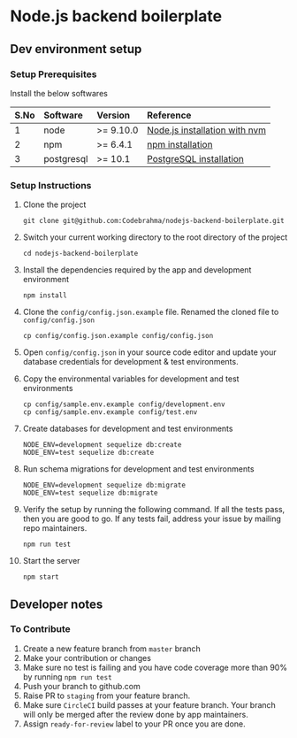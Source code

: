 # Node.js backend boilerplate
## Dev environment setup

### Setup Prerequisites
Install the below softwares

| S.No        | Software   | Version   | Reference |
| :---------  | :--------  | :-------  | :-------- |
| 1           | node       | >= 9.10.0 | [Node.js installation with nvm](https://blog.pm2.io/install-node-js-with-nvm/) |
| 2           | npm        | >= 6.4.1  | [npm installation](https://www.npmjs.com/get-npm) |
| 3           | postgresql | >= 10.1   | [PostgreSQL installation](https://www.digitalocean.com/community/tutorials/how-to-install-and-use-postgresql-on-ubuntu-16-04) |

### Setup Instructions
1. Clone the project

    ```shell
    git clone git@github.com:Codebrahma/nodejs-backend-boilerplate.git
    ```
2. Switch your current working directory to the root directory of the project

    ```shell
    cd nodejs-backend-boilerplate
    ```
3. Install the dependencies required by the app and development environment

    ```shell
    npm install
    ```
3. Clone the `config/config.json.example` file. Renamed the cloned file to `config/config.json`

    ```shell
    cp config/config.json.example config/config.json
    ```
4. Open `config/config.json` in your source code editor and update your database credentials for development & test environments.
5. Copy the environmental variables for development and test environments

    ```shell
    cp config/sample.env.example config/development.env
    cp config/sample.env.example config/test.env
    ```
6. Create databases for development and test environments

    ```shell
    NODE_ENV=development sequelize db:create
    NODE_ENV=test sequelize db:create
    ```
7. Run schema migrations for development and test environments

    ```shell
    NODE_ENV=development sequelize db:migrate
    NODE_ENV=test sequelize db:migrate
    ```
8. Verify the setup by running the following command. If all the tests pass, then you are good to go. If any tests fail, address your issue by mailing repo maintainers.

    ```shell
    npm run test
    ```
9. Start the server

    ```shell
    npm start
    ```

## Developer notes

### To Contribute
1. Create a new feature branch from `master` branch
2. Make your contribution or changes
3. Make sure no test is failing and you have code coverage more than 90% by running `npm run test`
4. Push your branch to github.com
5. Raise PR to `staging` from your feature branch.
6. Make sure `CircleCI` build passes at your feature branch. Your branch will only be merged after the review done by app maintainers.
7. Assign `ready-for-review` label to your PR once you are done.